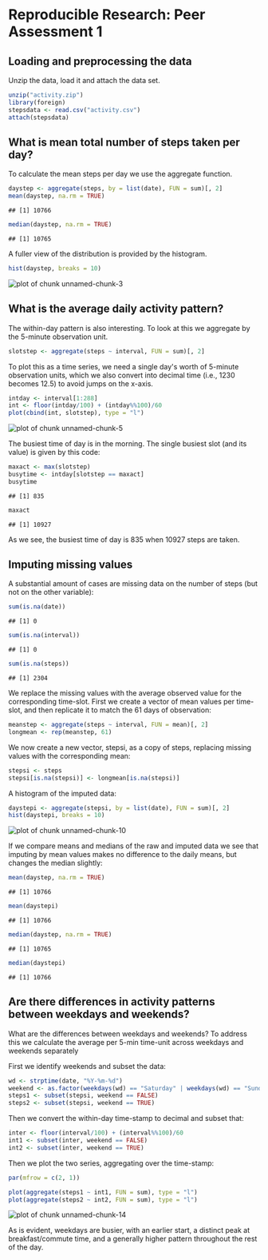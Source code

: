 # Reproducible Research: Peer Assessment 1


## Loading and preprocessing the data

Unzip the data, load it and attach the data set.


```r
unzip("activity.zip")
library(foreign)
stepsdata <- read.csv("activity.csv")
attach(stepsdata)
```


## What is mean total number of steps taken per day?

To calculate the mean steps per day we use the aggregate function.


```r
daystep <- aggregate(steps, by = list(date), FUN = sum)[, 2]
mean(daystep, na.rm = TRUE)
```

```
## [1] 10766
```

```r
median(daystep, na.rm = TRUE)
```

```
## [1] 10765
```


A fuller view of the distribution is provided by the histogram.


```r
hist(daystep, breaks = 10)
```

![plot of chunk unnamed-chunk-3](figure/unnamed-chunk-3.png) 


## What is the average daily activity pattern?

The within-day pattern is also interesting. To look at this we aggregate by the 5-minute observation unit.


```r
slotstep <- aggregate(steps ~ interval, FUN = sum)[, 2]
```


To plot this as a time series, we need a single day's worth of 5-minute
observation units, which we also convert into decimal time (i.e., 1230
becomes 12.5) to avoid jumps on the x-axis.


```r
intday <- interval[1:288]
int <- floor(intday/100) + (intday%%100)/60
plot(cbind(int, slotstep), type = "l")
```

![plot of chunk unnamed-chunk-5](figure/unnamed-chunk-5.png) 


The busiest time of day is in the morning. The single busiest slot (and its value) is given by this code:


```r
maxact <- max(slotstep)
busytime <- intday[slotstep == maxact]
busytime
```

```
## [1] 835
```

```r
maxact
```

```
## [1] 10927
```


As we see, the busiest time of day is 835 when 10927 steps are taken.

## Imputing missing values

A substantial amount of cases are missing data on the number of steps (but not on the other variable):


```r
sum(is.na(date))
```

```
## [1] 0
```

```r
sum(is.na(interval))
```

```
## [1] 0
```

```r
sum(is.na(steps))
```

```
## [1] 2304
```


We replace the missing values with the average observed value for the
corresponding time-slot. First we create a vector of mean values per
time-slot, and then replicate it to match the 61 days of observation:


```r
meanstep <- aggregate(steps ~ interval, FUN = mean)[, 2]
longmean <- rep(meanstep, 61)
```


We now create a new vector, stepsi, as a copy of steps, replacing
missing values with the corresponding mean:

```r
stepsi <- steps
stepsi[is.na(stepsi)] <- longmean[is.na(stepsi)]
```


A histogram of the imputed data:

```r
daystepi <- aggregate(stepsi, by = list(date), FUN = sum)[, 2]
hist(daystepi, breaks = 10)
```

![plot of chunk unnamed-chunk-10](figure/unnamed-chunk-10.png) 


If we compare means and medians of the raw and imputed data we see that
imputing by mean values makes no difference to the daily means, but
changes the median slightly:

```r
mean(daystep, na.rm = TRUE)
```

```
## [1] 10766
```

```r
mean(daystepi)
```

```
## [1] 10766
```

```r
median(daystep, na.rm = TRUE)
```

```
## [1] 10765
```

```r
median(daystepi)
```

```
## [1] 10766
```


## Are there differences in activity patterns between weekdays and weekends?

What are the differences between weekdays and weekends? To address this
we calculate the average per 5-min time-unit across weekdays and
weekends separately

First we identify weekends and subset the data:

```r
wd <- strptime(date, "%Y-%m-%d")
weekend <- as.factor(weekdays(wd) == "Saturday" | weekdays(wd) == "Sunday")
steps1 <- subset(stepsi, weekend == FALSE)
steps2 <- subset(stepsi, weekend == TRUE)
```

Then we convert the within-day time-stamp to decimal and subset that:

```r
inter <- floor(interval/100) + (interval%%100)/60
int1 <- subset(inter, weekend == FALSE)
int2 <- subset(inter, weekend == TRUE)
```


Then we plot the two series, aggregating over the time-stamp:

```r
par(mfrow = c(2, 1))

plot(aggregate(steps1 ~ int1, FUN = sum), type = "l")
plot(aggregate(steps2 ~ int2, FUN = sum), type = "l")
```

![plot of chunk unnamed-chunk-14](figure/unnamed-chunk-14.png) 


As is evident, weekdays are busier, with an earlier start, a distinct
peak at breakfast/commute time, and a generally higher pattern
throughout the rest of the day. 
